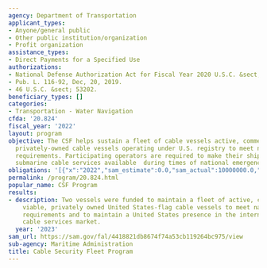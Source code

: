 ```yaml
---
agency: Department of Transportation
applicant_types:
- Anyone/general public
- Other public institution/organization
- Profit organization
assistance_types:
- Direct Payments for a Specified Use
authorizations:
- National Defense Authorization Act for Fiscal Year 2020 U.S.C. &sect; Chapter 532.
- Pub. L. 116-92, Dec, 20, 2019.
- 46 U.S.C. &sect; 53202.
beneficiary_types: []
categories:
- Transportation - Water Navigation
cfda: '20.824'
fiscal_year: '2022'
layout: program
objective: The CSF helps sustain a fleet of cable vessels active, commercially viable,
  privately-owned cable vessels operating under U.S. registry to meet national security
  requirements. Participating operators are required to make their ships and commercial
  submarine cable services available  during times of national emergency.
obligations: '[{"x":"2022","sam_estimate":0.0,"sam_actual":10000000.0,"usa_spending_actual":10000000.0},{"x":"2023","sam_estimate":10000000.0,"sam_actual":0.0,"usa_spending_actual":7607526.92},{"x":"2024","sam_estimate":10000000.0,"sam_actual":0.0,"usa_spending_actual":0.0}]'
permalink: /program/20.824.html
popular_name: CSF Program
results:
- description: Two vessels were funded to maintain a fleet of active, commercially
    viable, privately owned United States-flag cable vessels to meet national security
    requirements and to maintain a United States presence in the international submarine
    cable services market.
  year: '2023'
sam_url: https://sam.gov/fal/4418821db8674f74a53cb119264bc975/view
sub-agency: Maritime Administration
title: Cable Security Fleet Program
---
```

